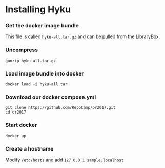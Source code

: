 # Installing Hyku

### Get the docker image bundle
This file is called `hyku-all.tar.gz` and can be pulled from the LibraryBox.

### Uncompress

`gunzip hyku-all.tar.gz`

### Load image bundle into docker

`docker load -i hyku-all.tar`

### Download our docker compose.yml
```
git clone https://github.com/RepoCamp/or2017.git
cd or2017
```

### Start docker

```
docker up
```

### Create a hostname

Modify `/etc/hosts` and add `127.0.0.1 sample.localhost`
